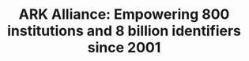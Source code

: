 ---
abstract: null
creators:
- Kunze, John
date: null
document_url: https://services.phaidra.univie.ac.at/api/object/o:1424696/download
grand_parent: iPRES
institutions:
- California Digital Library
keywords: []
landing_page_url: https://phaidra.univie.ac.at/o:1424696
language: eng
layout: publication
license: All rights reserved
notes_url: null
parent: iPRES 2021
presentation_url: null
size: 43236
source_name: iPRES
title: 'ARK Alliance: Empowering 800 institutions and 8 billion identifiers since
  2001'
type: lightning talk
year: 2021
---